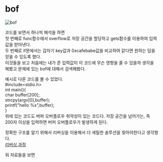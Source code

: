 # bof

![bof](https://user-images.githubusercontent.com/107084512/208086790-9a08f0ad-1ea1-4deb-b6c7-34f77355413b.png)

코드를 보면서 하나씩 해석을 하면<br>
첫 번째로 func함수에서 overflow로 저장 공간을 할당하고 gets함수를 이용하여 입력값을 받아낸다.<br>
두 번째로 if문에서는 갑자기 key값과 0xcafebabe값을 비교하여 같다면 원하는 답을 얻을 수 있도록 했다.<br>
이것들을 보고 처음에는 내가 준 입력값이 이 코드에 무슨 영향을 줄 수 있을까 생각을 해봤고 문제에 있는 bof에 대해서 검색해봤다.<br>

예시로 다른 코드를 볼 수 있었다.<br>
#include<stdio.h><br>
int main(){<br>
char buffer[200];<br>
strcpy(argv[0],buffer);<br>
printf("hello %s",buffer);<br>
}<br>
위에 있는 코드도 버퍼 오버플로우 취약성이 있는 코드다. 저장 공간을 넘어가는, 즉 200자 이상을 입력하면 버퍼 오버플로우가 발생하게 된다.<br>

정확한 구조를 알기 위해서 리버싱을 이용해서 더 세밀한 솔루션을 찾아야한다고 생각했다.<br>
[리버싱 과정](https://github.com/huboca/bof/tree/main/reversing)<br>


위 자료들을 보면 
